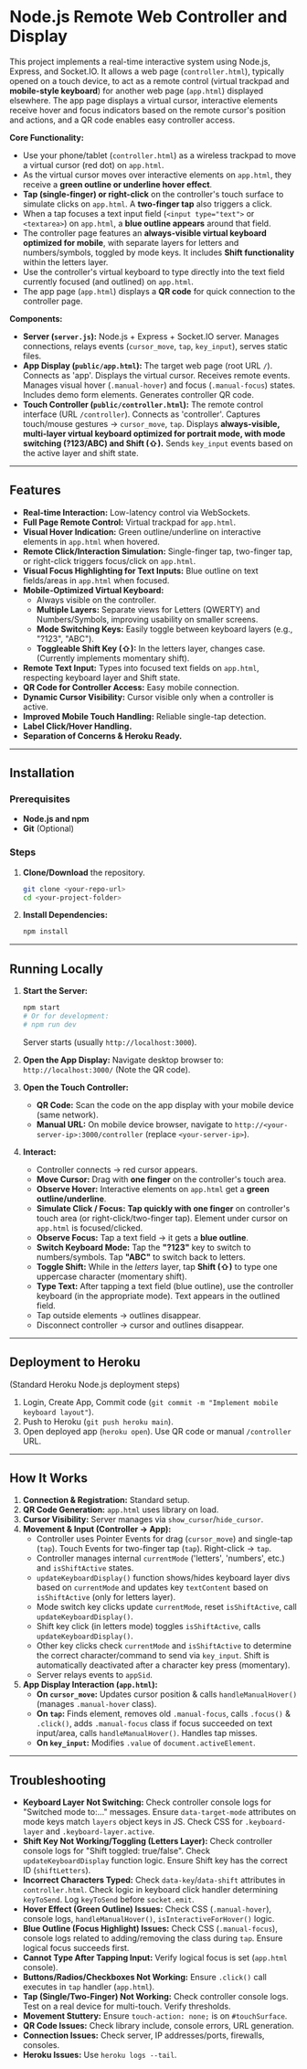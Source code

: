 # Node.js Remote Web Controller and Display

This project implements a real-time interactive system using Node.js, Express, and Socket.IO. It allows a web page (`controller.html`), typically opened on a touch device, to act as a remote control (virtual trackpad and **mobile-style keyboard**) for another web page (`app.html`) displayed elsewhere. The app page displays a virtual cursor, interactive elements receive hover and focus indicators based on the remote cursor's position and actions, and a QR code enables easy controller access.

**Core Functionality:**

-   Use your phone/tablet (`controller.html`) as a wireless trackpad to move a virtual cursor (red dot) on `app.html`.
-   As the virtual cursor moves over interactive elements on `app.html`, they receive a **green outline or underline hover effect**.
-   **Tap (single-finger) or right-click** on the controller's touch surface to simulate clicks on `app.html`. A **two-finger tap** also triggers a click.
-   When a tap focuses a text input field (`<input type="text">` or `<textarea>`) on `app.html`, a **blue outline appears** around that field.
-   The controller page features an **always-visible virtual keyboard optimized for mobile**, with separate layers for letters and numbers/symbols, toggled by mode keys. It includes **Shift functionality** within the letters layer.
-   Use the controller's virtual keyboard to type directly into the text field currently focused (and outlined) on `app.html`.
-   The app page (`app.html`) displays a **QR code** for quick connection to the controller page.

**Components:**

-   **Server (`server.js`):** Node.js + Express + Socket.IO server. Manages connections, relays events (`cursor_move`, `tap`, `key_input`), serves static files.
-   **App Display (`public/app.html`):** The target web page (root URL `/`). Connects as 'app'. Displays the virtual cursor. Receives remote events. Manages visual hover (`.manual-hover`) and focus (`.manual-focus`) states. Includes demo form elements. Generates controller QR code.
-   **Touch Controller (`public/controller.html`):** The remote control interface (URL `/controller`). Connects as 'controller'. Captures touch/mouse gestures -> `cursor_move`, `tap`. Displays **always-visible, multi-layer virtual keyboard optimized for portrait mode, with mode switching (?123/ABC) and Shift (⇧).** Sends `key_input` events based on the active layer and shift state.

---

## Features

-   **Real-time Interaction:** Low-latency control via WebSockets.
-   **Full Page Remote Control:** Virtual trackpad for `app.html`.
-   **Visual Hover Indication:** Green outline/underline on interactive elements in `app.html` when hovered.
-   **Remote Click/Interaction Simulation:** Single-finger tap, two-finger tap, or right-click triggers focus/click on `app.html`.
-   **Visual Focus Highlighting for Text Inputs:** Blue outline on text fields/areas in `app.html` when focused.
-   **Mobile-Optimized Virtual Keyboard:**
    -   Always visible on the controller.
    -   **Multiple Layers:** Separate views for Letters (QWERTY) and Numbers/Symbols, improving usability on smaller screens.
    -   **Mode Switching Keys:** Easily toggle between keyboard layers (e.g., "?123", "ABC").
    -   **Toggleable Shift Key (⇧):** In the letters layer, changes case. (Currently implements momentary shift).
-   **Remote Text Input:** Types into focused text fields on `app.html`, respecting keyboard layer and Shift state.
-   **QR Code for Controller Access:** Easy mobile connection.
-   **Dynamic Cursor Visibility:** Cursor visible only when a controller is active.
-   **Improved Mobile Touch Handling:** Reliable single-tap detection.
-   **Label Click/Hover Handling.**
-   **Separation of Concerns & Heroku Ready.**

---

## Installation

### Prerequisites

-   **Node.js and npm**
-   **Git** (Optional)

### Steps

1.  **Clone/Download** the repository.
    ```bash
    git clone <your-repo-url>
    cd <your-project-folder>
    ```
2.  **Install Dependencies:**
    ```bash
    npm install
    ```

---

## Running Locally

1.  **Start the Server:**
    ```bash
    npm start
    # Or for development:
    # npm run dev
    ```
    Server starts (usually `http://localhost:3000`).

2.  **Open the App Display:**
    Navigate desktop browser to: `http://localhost:3000/`
    (Note the QR code).

3.  **Open the Touch Controller:**
    *   **QR Code:** Scan the code on the app display with your mobile device (same network).
    *   **Manual URL:** On mobile device browser, navigate to `http://<your-server-ip>:3000/controller` (replace `<your-server-ip>`).

4.  **Interact:**
    -   Controller connects -> red cursor appears.
    -   **Move Cursor:** Drag with **one finger** on the controller's touch area.
    -   **Observe Hover:** Interactive elements on `app.html` get a **green outline/underline**.
    -   **Simulate Click / Focus:** **Tap quickly with one finger** on controller's touch area (or right-click/two-finger tap). Element under cursor on `app.html` is focused/clicked.
    -   **Observe Focus:** Tap a text field -> it gets a **blue outline**.
    -   **Switch Keyboard Mode:** Tap the **"?123"** key to switch to numbers/symbols. Tap **"ABC"** to switch back to letters.
    -   **Toggle Shift:** While in the *letters* layer, tap **Shift (⇧)** to type one uppercase character (momentary shift).
    -   **Type Text:** After tapping a text field (blue outline), use the controller keyboard (in the appropriate mode). Text appears in the outlined field.
    -   Tap outside elements -> outlines disappear.
    -   Disconnect controller -> cursor and outlines disappear.

---

## Deployment to Heroku

(Standard Heroku Node.js deployment steps)

1.  Login, Create App, Commit code (`git commit -m "Implement mobile keyboard layout"`).
2.  Push to Heroku (`git push heroku main`).
3.  Open deployed app (`heroku open`). Use QR code or manual `/controller` URL.

---

## How It Works

1.  **Connection & Registration:** Standard setup.
2.  **QR Code Generation:** `app.html` uses library on load.
3.  **Cursor Visibility:** Server manages via `show_cursor`/`hide_cursor`.
4.  **Movement & Input (Controller -> App):**
    -   Controller uses Pointer Events for drag (`cursor_move`) and single-tap (`tap`). Touch Events for two-finger tap (`tap`). Right-click -> `tap`.
    -   Controller manages internal `currentMode` ('letters', 'numbers', etc.) and `isShiftActive` states.
    -   `updateKeyboardDisplay()` function shows/hides keyboard layer divs based on `currentMode` and updates key `textContent` based on `isShiftActive` (only for letters layer).
    -   Mode switch key clicks update `currentMode`, reset `isShiftActive`, call `updateKeyboardDisplay()`.
    -   Shift key click (in letters mode) toggles `isShiftActive`, calls `updateKeyboardDisplay()`.
    -   Other key clicks check `currentMode` and `isShiftActive` to determine the correct character/command to send via `key_input`. Shift is automatically deactivated after a character key press (momentary).
    -   Server relays events to `appSid`.
5.  **App Display Interaction (`app.html`):**
    -   **On `cursor_move`:** Updates cursor position & calls `handleManualHover()` (manages `.manual-hover` class).
    -   **On `tap`:** Finds element, removes old `.manual-focus`, calls `.focus()` & `.click()`, adds `.manual-focus` class if focus succeeded on text input/area, calls `handleManualHover()`. Handles tap misses.
    -   **On `key_input`:** Modifies `.value` of `document.activeElement`.

---

## Troubleshooting

-   **Keyboard Layer Not Switching:** Check controller console logs for "Switched mode to:..." messages. Ensure `data-target-mode` attributes on mode keys match `layers` object keys in JS. Check CSS for `.keyboard-layer` and `.keyboard-layer.active`.
-   **Shift Key Not Working/Toggling (Letters Layer):** Check controller console logs for "Shift toggled: true/false". Check `updateKeyboardDisplay` function logic. Ensure Shift key has the correct ID (`shiftLetters`).
-   **Incorrect Characters Typed:** Check `data-key`/`data-shift` attributes in `controller.html`. Check logic in keyboard click handler determining `keyToSend`. Log `keyToSend` before `socket.emit`.
-   **Hover Effect (Green Outline) Issues:** Check CSS (`.manual-hover`), console logs, `handleManualHover()`, `isInteractiveForHover()` logic.
-   **Blue Outline (Focus Highlight) Issues:** Check CSS (`.manual-focus`), console logs related to adding/removing the class during `tap`. Ensure logical focus succeeds first.
-   **Cannot Type After Tapping Input:** Verify logical focus is set (`app.html` console).
-   **Buttons/Radios/Checkboxes Not Working:** Ensure `.click()` call executes in `tap` handler (`app.html`).
-   **Tap (Single/Two-Finger) Not Working:** Check controller console logs. Test on a real device for multi-touch. Verify thresholds.
-   **Movement Stuttery:** Ensure `touch-action: none;` is on `#touchSurface`.
-   **QR Code Issues:** Check library include, console errors, URL generation.
-   **Connection Issues:** Check server, IP addresses/ports, firewalls, consoles.
-   **Heroku Issues:** Use `heroku logs --tail`.